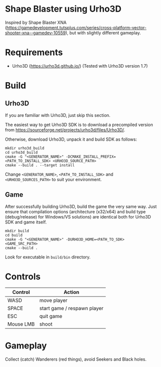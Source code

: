 # Shape Blaster using Urho3D
Inspired by Shape Blaster XNA (https://gamedevelopment.tutsplus.com/series/cross-platform-vector-shooter-xna--gamedev-10559), but with slightly different gameplay.

# Requirements
* Urho3D (https://urho3d.github.io/) (Tested with Urho3D version 1.7)

# Build
## Urho3D

If you are familiar with Urho3D, just skip this section.

The easiest way to get Urho3D SDK is to download a precompiled version from https://sourceforge.net/projects/urho3d/files/Urho3D/.

Otherwise, download Urho3D, unpack it and build SDK as follows:

    mkdir urho3d_build
	cd urho3d_build
    cmake -G "<GENERATOR_NAME>" -DCMAKE_INSTALL_PREFIX=<PATH_TO_INSTALL_SDK> <URHO3D_SOURCE_PATH>
    cmake --build . --target install

Change `<GENERATOR_NAME>`, `<PATH_TO_INSTALL_SDK>` and `<URHO3D_SOURCES_PATH>` to suit your environment.
	
## Game

After successfully building Urho3D, build the game the very same way.
Just ensure that compilation options (architecture (x32/x64) and build type (debug/release) for Windows/VS solutions) are identical both for Urho3D SDK and game itself.

    mkdir build
	cd build
    cmake -G "<GENERATOR_NAME>" -DURHO3D_HOME=<PATH_TO_SDK> <GAME_SRC_PATH>
	cmake --build .

Look for executable in `build/bin` directory.

# Controls

| Control          | Action                      |
|------------------|-----------------------------|
| WASD             | move player                 |
| SPACE            | start game / respawn player |
| ESC              | quit game                   |
| Mouse LMB        | shoot                       |

# Gameplay

Collect (catch) Wanderers (red things), avoid Seekers and Black holes.
